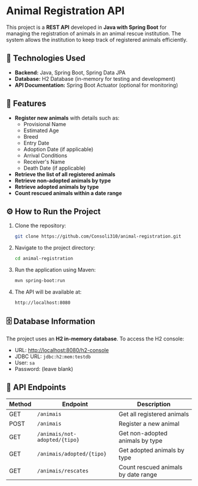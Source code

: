 # Animal Registration API

This project is a **REST API** developed in **Java with Spring Boot** for managing the registration of animals in an animal rescue institution. The system allows the institution to keep track of registered animals efficiently.

## 🚀 Technologies Used

- **Backend:** Java, Spring Boot, Spring Data JPA
- **Database:** H2 Database (in-memory for testing and development)
- **API Documentation:** Spring Boot Actuator (optional for monitoring)

## 📌 Features

- **Register new animals** with details such as:
  - Provisional Name
  - Estimated Age
  - Breed
  - Entry Date
  - Adoption Date (if applicable)
  - Arrival Conditions
  - Receiver's Name
  - Death Date (if applicable)
- **Retrieve the list of all registered animals**
- **Retrieve non-adopted animals by type**
- **Retrieve adopted animals by type**
- **Count rescued animals within a date range**

## ⚙️ How to Run the Project

1. Clone the repository:
   ```sh
   git clone https://github.com/Consoli310/animal-registration.git
   ```
2. Navigate to the project directory:
   ```sh
   cd animal-registration
   ```
3. Run the application using Maven:
   ```sh
   mvn spring-boot:run
   ```
4. The API will be available at:
   ```
   http://localhost:8080
   ```

## 🗄️ Database Information

The project uses an **H2 in-memory database**. To access the H2 console:

- URL: [http://localhost:8080/h2-console](http://localhost:8080/h2-console)
- JDBC URL: `jdbc:h2:mem:testdb`
- User: `sa`
- Password: (leave blank)

## 📝 API Endpoints

| Method | Endpoint                    | Description                          |
|--------|----------------------------|----------------------------------|
| GET    | `/animais`                  | Get all registered animals       |
| POST   | `/animais`                  | Register a new animal            |
| GET    | `/animais/not-adopted/{tipo}` | Get non-adopted animals by type  |
| GET    | `/animais/adopted/{tipo}`    | Get adopted animals by type      |
| GET    | `/animais/rescates`         | Count rescued animals by date range |
